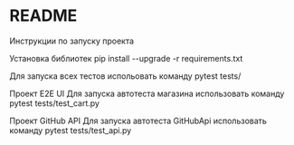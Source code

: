 # README #

Инструкции по запуску проекта

Установка библиотек
pip install --upgrade -r requirements.txt

Для запуска всех тестов испольовать команду
pytest tests/

Проект E2E UI
Для запуска автотеста магазина использовать команду 
pytest tests/test_cart.py

Проект GitHub API
Для запуска автотеста GitHubApi использовать команду
pytest tests/test_api.py
